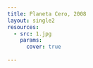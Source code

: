 ```yaml
---
title: Planeta Cero, 2008
layout: single2
resources:
  - src: 1.jpg
    params:
      cover: true
      
---
```


